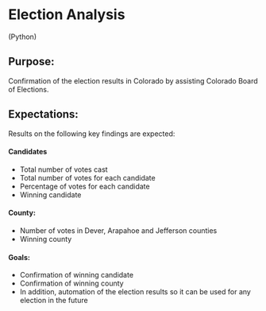 # Election Analysis
(Python)

## Purpose:
Confirmation of the election results in Colorado by assisting Colorado Board of Elections.
## Expectations:
Results on the following key findings are expected:
#### Candidates
- Total number of votes cast
- Total number of votes for each candidate
- Percentage of votes for each candidate
- Winning candidate
#### County:
- Number of votes in Dever, Arapahoe and Jefferson counties
- Winning county
#### Goals:
- Confirmation of winning candidate 
- Confirmation of winning county
- In addition, automation of the election results so it can be used for any election in the future



